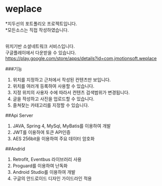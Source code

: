 # weplace

*지두선의 포트폴리오 프로젝트입니다.<br/>
*모든소스는 직접 작성하였습니다.<br/><br/>

위치기반 소셜네트워크 서비스입니다.</br>
구글플레이에서 다운받을 수 있습니다.</br>
https://play.google.com/store/apps/details?id=com.jmotionsoft.weplace
	
###기능
1. 위치를 지정하고 근처에서 작성된 컨텐츠만 보입니다.
2. 위치를 여러개 등록하여 사용할 수 있습니다.
3. 지정 위치의 사용자 수에 따라서 컨텐츠 검색범위가 변경됩니다.
4. 글을 작성하고 사진을 업로드할 수 있습니다.
5. 즐쳐찾는 카테고리를 지정할 수 있습니다.

##Api Server	
1. JAVA, Spring 4, MySql, MyBatis를 이용하여 개발
2. JWT를 이용하여 토큰 API인증
3. AES 256bit을 이용하여 주요 데이터 암호화
		
##Andrid
1. Retrofit, Eventbus 라이브러리 사용
2. Proguard를 이용하여 난독화
3. Android Studio를 이용하여 개발
4. 구글의 안드로이드 디자인 가이드라인 적용
